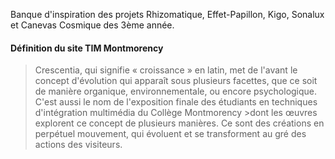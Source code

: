 Banque d'inspiration des projets Rhizomatique, Effet-Papillon, Kigo, Sonalux et Canevas Cosmique des 3ème année.

#### Définition du site TIM Montmorency
>Crescentia, qui signifie « croissance » en latin, met de l'avant le concept d'évolution qui apparaît sous plusieurs facettes, que ce soit de manière organique, environnementale, ou encore psychologique. C'est aussi le nom de l'exposition finale des étudiants en techniques d'intégration multimédia du Collège Montmorency >dont les œuvres explorent ce concept de plusieurs manières. Ce sont des créations en perpétuel mouvement, qui évoluent et se transforment au gré des actions des visiteurs.
